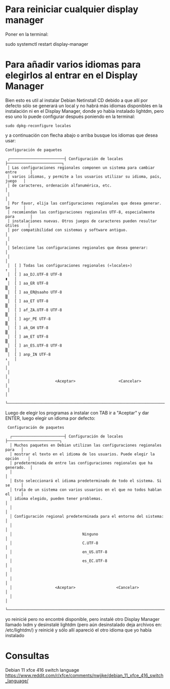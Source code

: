 

# Para reiniciar cualquier display manager
Poner en la terminal:

sudo systemctl restart display-manager




# Para añadir varios idiomas para elegirlos al entrar en el Display Manager
Bien esto es util al instalar Debian Netinstall CD debido a que allí por defecto sólo se generará un local y no habrá más idiomas disponibles en la instalación ni en el Display Manager, donde yo había instalado lightdm, pero eso uno lo puede configurar después poniendo en la terminal:

```
sudo dpkg-reconfigure locales
```
y a continuación con flecha abajo o arriba busque los idiomas que desea usar:

```
Configuración de paquetes

 ┌────────────────────────┤ Configuración de locales ├────────────────────────┐
 │ Las configuraciones regionales componen un sistema para cambiar entre      │
 │ varios idiomas, y permite a los usuarios utilizar su idioma, país, juego   │
 │ de caracteres, ordenación alfanumérica, etc.                               │
 │                                                                            │
 │ Por favor, elija las configuraciones regionales que desea generar. Se      │
 │ recomiendan las configuraciones regionales UTF-8, especialmente para       │
 │ instalaciones nuevas. Otros juegos de caracteres pueden resultar útiles    │
 │ por compatibilidad con sistemas y software antiguo.                        │
 │                                                                            │
 │ Seleccione las configuraciones regionales que desea generar:               │
 │                                                                            │
 │  [ ] Todas las configuraciones regionales («locales»)                  ↑   │
 │  [ ] aa_DJ.UTF-8 UTF-8                                                 ▮   │
 │  [ ] aa_ER UTF-8                                                       ▒   │
 │  [ ] aa_ER@saaho UTF-8                                                 ▒   │
 │  [ ] aa_ET UTF-8                                                       ▒   │
 │  [ ] af_ZA.UTF-8 UTF-8                                                 ▒   │
 │  [ ] agr_PE UTF-8                                                      ▒   │
 │  [ ] ak_GH UTF-8                                                       ▒   │
 │  [ ] am_ET UTF-8                                                       ▒   │
 │  [ ] an_ES.UTF-8 UTF-8                                                 ▒   │
 │  [ ] anp_IN UTF-8                                                      ↓   │
 │                                                                            │
 │                                                                            │
 │                    <Aceptar>                   <Cancelar>                  │
 │                                                                            │
 └────────────────────────────────────────────────────────────────────────────┘
```

Luego de elegir los programas a instalar con TAB ir a "Aceptar" y dar ENTER, luego elegir un idioma por defecto:

```
 Configuración de paquetes

  ┌───────────────────────┤ Configuración de locales ├───────────────────────┐
  │ Muchos paquetes en Debian utilizan las configuraciones regionales para   │
  │ mostrar el texto en el idioma de los usuarios. Puede elegir la opción    │
  │ predeterminada de entre las configuraciones regionales que ha generado.  │
  │                                                                          │
  │ Esto seleccionará el idioma predeterminado de todo el sistema. Si se     │
  │ trata de un sistema con varios usuarios en el que no todos hablan el     │
  │ idioma elegido, pueden tener problemas.                                  │
  │                                                                          │
  │ Configuración regional predeterminada para el entorno del sistema:       │
  │                                                                          │
  │                               Ninguno                                    │
  │                               C.UTF-8                                    │
  │                               en_US.UTF-8                                │
  │                               es_EC.UTF-8                                │
  │                                                                          │
  │                                                                          │
  │                   <Aceptar>                  <Cancelar>                  │
  │                                                                          │
  └──────────────────────────────────────────────────────────────────────────┘
```

yo reinicié pero no encontré disponible, pero instalé otro Display Manager llamado lxdm y desinstalé lightdm (pero aún desinstalado deja archivos en: /etc/lightdm/) y reinicié y sólo allí apareció el otro idioma que yo había instalado




# Consultas

Debian 11 xfce 416 switch language
https://www.reddit.com/r/xfce/comments/nwjjke/debian_11_xfce_416_switch_language/


